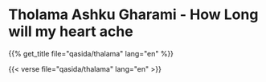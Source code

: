 # Tholama Ashku Gharami  - How Long will my heart ache

{{% get_title  file="qasida/thalama" lang="en" %}}

{{< verse file="qasida/thalama" lang="en" >}}
